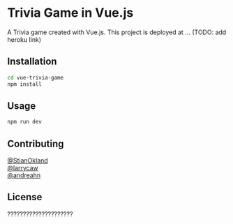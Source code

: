 # Trivia Game in Vue.js

A Trivia game created with Vue.js. This project is deployed at ... (TODO: add heroku link)

## Installation

```bash
cd vue-trivia-game
npm install
```

## Usage

```bash
npm run dev
```

## Contributing
[@StianOkland](https://github.com/StianOkland)<br />
[@larrycaw](https://github.com/larrycaw)<br />
[@andreahn](https://github.com/andreahn)

## License
?????????????????????